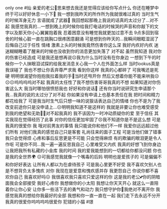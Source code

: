 only one
 #灿
 亲爱的老公🥲思来想去我还是觉得应该给你写点什么 你还在睡梦中 终于可以好好休息一小下🥺 我一想到我昨天的所作所为我就很难过真的 当时生气的时候浑身无力 言语就成了武器🥺 我回想起那晚上我说的话真的太过分了…对不起 我感觉我真的…一想到晚上的时候你给我打电话的时候哭的声音和你敲下的文字以及那天你小心翼翼抱着我 忍着困意没有睡觉我就更加过意不去 9点多回到宿舍的时候心脏一直在跳胸口很疼困意翻涌 可是想到你昨天的…我瞬间眼眶湿润了 后悔自己过于任性 情绪 激素上头的时候我竟然伤害你这么深 我好内疚好内疚 迷迷糊糊睡着了醒来的时候也没收到你的消息更加失落了 对不起 虽然我知道 我对你的伤害已经造成 可是我还是想再说☹️我为什么当时没有在你身边 一想到下午的时候你一个人抹眼泪试探的给我发消息关心我一个人在外面怎么样 当时lookus真是我误碰了 我也不想让你丢弃尊严求我 看到你这样 我真的心都碎了 可我嘴还是死硬 明明很渴望你抱抱我拉着我的手🥺当时还甩开你 然后又想着你能不能来哄我☹️☹️☹️呜呜呜呜对不起 我真的太任性了我不想伤害哥哥我真的不想 如果知道对你伤害这么大 我当时哪怕很愤怒我也 好好和你说话🥲 还有你当时说研究生申请那个 我…我真的说的太过分了对不起 你如果没有申请上也基本责任在我 把时间和精力都花给我了 可是我当时生气后只想一味的说狠话表达自己的情绪 你也不是为了我改变前途你只是没申请上…☹️明明我知道不是这样的 我就是非要让你也难受感受到我的绝望和无助🥺🥺对不起我真的 我不该因为一时冲动质疑你的爱 至于信任 其实我现在觉得经历了此事 对你的信任更加牢固了😣我不知道你是不是这么想 可是我真的很爱你 我  哦对前男友的事情 我只能说你和他们不一样 我爱你远远超过他们所有 对他们我真的感觉自己只是客套 礼尚往来的面子工程 可是当他们做了错事我只会觉得烦 心疼和事后反思更是不可能 只会觉得麻烦 有的欺骗的眼泪更是令人作呕 可是你不同…我一遍一遍反思我自己 心里难受又内疚 我真的好想飞到你身边 让我把我所有私藏的小金库 我的时间 我的爱我能想到的一切都给你都没问题  你也是我的全世界🌍  😔可我感觉我就像一个嘴毒的后妈 明明也是爱孩子的 可是偏偏不和你好好表达 让所有人都以为在虐待孩子 可是我心里更不好受 我不喜欢欠别人也是不想背负太多愧疚 对你 我现在是爱意和愧疚感并存 我更怨自己 你说你都不喜欢你自己 我喜欢好吗☹️ 我很喜欢我只喜欢只爱这样的你 这是我的老公💕你的阴暗面我会全部接受 我好心疼你 我想做你的小太阳 我想让你天天开心 就这么一直陪着你让你心安 让你多一些活下去的勇气和动力 我只想守护你🥹我绝对不离开你 我感觉我真的想给你我最好的全部 我想和你一直一直在一起 我们走下去永远不分开 我真的很爱你呜呜呜呜很爱你
                                                              犯错的小猫
                                                                #璟